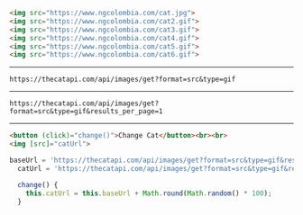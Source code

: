 ```html
<img src="https://www.ngcolombia.com/cat.jpg">
<img src="https://www.ngcolombia.com/cat2.gif">
<img src="https://www.ngcolombia.com/cat3.gif">
<img src="https://www.ngcolombia.com/cat4.gif">
<img src="https://www.ngcolombia.com/cat5.gif">
<img src="https://www.ngcolombia.com/cat6.gif">
```

---

`https://thecatapi.com/api/images/get?format=src&type=gif`

---

`https://thecatapi.com/api/images/get?format=src&type=gif&results_per_page=1`

---

```html
<button (click)="change()">Change Cat</button><br><br>
<img [src]="catUrl">
```

```typescript
baseUrl = 'https://thecatapi.com/api/images/get?format=src&type=gif&results_per_page=';
  catUrl = 'https://thecatapi.com/api/images/get?format=src&type=gif&results_per_page=1';

  change() {
    this.catUrl = this.baseUrl + Math.round(Math.random() * 100);
  }
```
